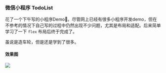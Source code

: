 ### 微信小程序 TodoList

花了一个下午写的小程序Demo🤒。尽管网上已经有很多小程序开发demo，但在不参考的情况下自己写的过程中仍然出现不少问题，尤其是布局和适配。后来简单学习了一下 `flex` 布局后终于完成了。

虽说是造车轮，但是还是学到了很多。

#### 效果图  

![](https://ww1.sinaimg.cn/large/006tKfTcgy1fbzic4y58nj30kq10ymyv.jpg)